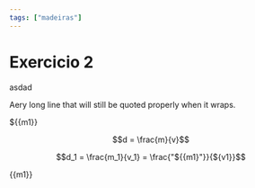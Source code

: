 ```yaml
---
tags: ["madeiras"]
---
```


# Exercicio 2

<v-chip>asdad</v-chip>



Aery long line that will still be quoted properly when it wraps.



<p>${{m1}} </p>

$$d = \frac{m}{v}$$

$$d_1 = \frac{m_1}{v_1} = \frac{"${{m1}"}}{${v1}}$$ 

{{m1}}

<script>
export default {
  data () {
      return {
          m1: 2,
          v1: 4
      }
  }
}
</script>